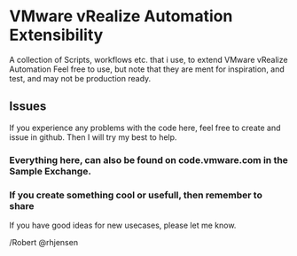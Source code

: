 # VMware vRealize Automation Extensibility

A collection of Scripts, workflows etc. that i use, to extend VMware vRealize Automation
Feel free to use, but note that they are ment for inspiration, and test, and may not be production ready. 

## Issues
If you experience any problems with the code here, feel free to create and issue in github. Then I will try my best to help. 

### Everything here, can also be found on code.vmware.com in the Sample Exchange. 

### If you create something cool or usefull, then remember to share

If you have good ideas for new usecases, please let me know. 

/Robert
@rhjensen
